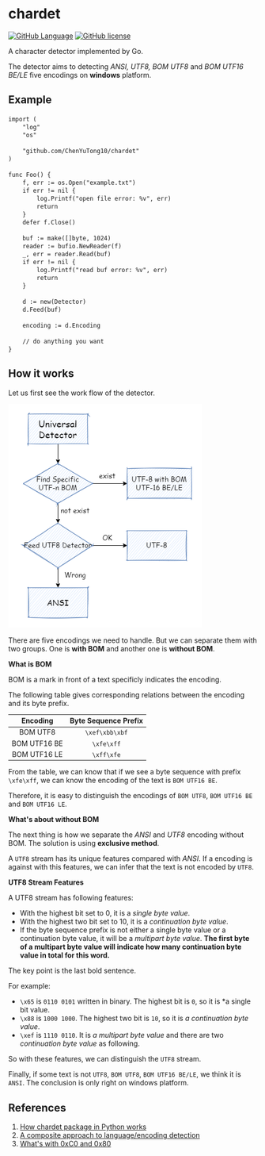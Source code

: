 # chardet

[![GitHub Language](https://img.shields.io/badge/Go-reference-blue)](https://go.dev)
[![GitHub license](https://img.shields.io/github/license/ChenYuTong10/chardet)](https://github.com/ChenYuTong10/chardet/blob/master/LICENSE)

A character detector implemented by Go.

The detector aims to detecting *ANSI, UTF8, BOM UTF8* and *BOM UTF16 BE/LE* five encodings on **windows** platform.

## Example

```Golang
import (
    "log"
    "os"

    "github.com/ChenYuTong10/chardet"
)

func Foo() {
    f, err := os.Open("example.txt")
    if err != nil {
        log.Printf("open file error: %v", err)
        return
    }
    defer f.Close()

    buf := make([]byte, 1024)
    reader := bufio.NewReader(f)
    _, err = reader.Read(buf)
    if err != nil {
        log.Printf("read buf error: %v", err)
        return
    }

    d := new(Detector)
    d.Feed(buf)
    
    encoding := d.Encoding

    // do anything you want
}
```

## How it works

Let us first see the work flow of the detector.

![alt workFlow](./chardet.png)

There are five encodings we need to handle. But we can separate them with two groups.
One is **with BOM** and another one is **without BOM**.

**What is BOM**

BOM is a mark in front of a text specificly indicates the encoding.

The following table gives corresponding relations between the encoding and its byte prefix.

|  Encoding   | Byte Sequence Prefix  |
|  :----:  | :----:  |
| BOM UTF8  | `\xef\xbb\xbf` |
| BOM UTF16 BE | `\xfe\xff` |
| BOM UTF16 LE | `\xff\xfe` |

From the table, we can know that if we see a byte sequence with prefix `\xfe\xff`, we can know the encoding of the text is `BOM UTF16 BE`. 

Therefore, it is easy to distinguish the encodings of `BOM UTF8`, `BOM UTF16 BE` and `BOM UTF16 LE`.

**What's about without BOM**

The next thing is how we separate the *ANSI* and *UTF8* encoding without BOM. The solution is using **exclusive method**. 

A `UTF8` stream has its unique features compared with *ANSI*. If a encoding is against with this features, we can infer that the text is not encoded by `UTF8`.

**UTF8 Stream Features**

A UTF8 stream has following features:
- With the highest bit set to 0, it is a *single byte value*.
- With the highest two bit set to 10, it is a *continuation byte value*.
- If the byte sequence prefix is not either a single byte value or a continuation byte value, it will be a *multipart byte value*. **The first byte of a multipart byte value will indicate how many continuation byte value in total for this word.**

The key point is the last bold sentence.

For example:
- `\x65` is `0110 0101` written in binary. The highest bit is `0`, so it is *a single bit value.
- `\x88` is `1000 1000`. The highest two bit is `10`, so it is *a continuation byte value*.
- `\xef` is `1110 0110`. It is *a multipart byte value* and there are  two *continuation byte value* as following.

So with these features, we can distinguish the `UTF8` stream.

Finally, if some text is not `UTF8`, `BOM UTF8`, `BOM UTF16 BE/LE`, we think it is `ANSI`. The conclusion is only right on windows platform.

## References

01. [How chardet package in Python works](https://chardet.readthedocs.io/en/latest/how-it-works.html)
02. [A composite approach to language/encoding detection](https://www-archive.mozilla.org/projects/intl/universalcharsetdetection)
03. [What's with 0xC0 and 0x80](https://stackoverflow.com/questions/3911536/utf-8-unicode-whats-with-0xc0-and-0x80)
